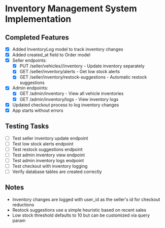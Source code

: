 # Inventory Management System Implementation

## Completed Features
- [x] Added InventoryLog model to track inventory changes
- [x] Added created_at field to Order model
- [x] Seller endpoints:
  - [x] PUT /seller/vehicles/<id>/inventory - Update inventory separately
  - [x] GET /seller/inventory/alerts - Get low stock alerts
  - [x] GET /seller/inventory/restock-suggestions - Automatic restock suggestions
- [x] Admin endpoints:
  - [x] GET /admin/inventory - View all vehicle inventories
  - [x] GET /admin/inventory/logs - View inventory logs
- [x] Updated checkout process to log inventory changes
- [x] App starts without errors

## Testing Tasks
- [ ] Test seller inventory update endpoint
- [ ] Test low stock alerts endpoint
- [ ] Test restock suggestions endpoint
- [ ] Test admin inventory view endpoint
- [ ] Test admin inventory logs endpoint
- [ ] Test checkout with inventory logging
- [ ] Verify database tables are created correctly

## Notes
- Inventory changes are logged with user_id as the seller's id for checkout reductions
- Restock suggestions use a simple heuristic based on recent sales
- Low stock threshold defaults to 10 but can be customized via query param
